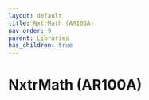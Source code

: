 ```yaml
---
layout: default
title: NxtrMath (AR100A)
nav_order: 9
parent: Libraries
has_children: true
---
```

# NxtrMath (AR100A)
